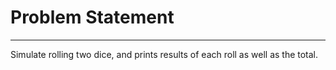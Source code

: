 # Problem Statement
----------------------------------
Simulate rolling two dice, and prints results of each roll as well as the total.